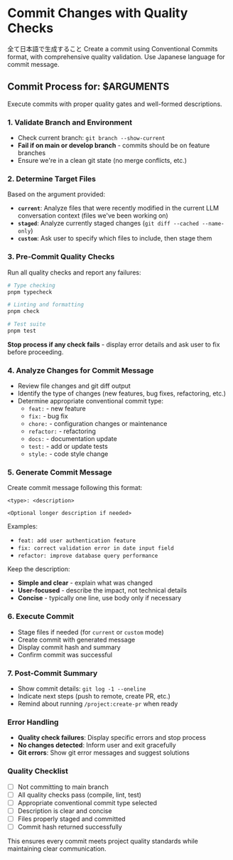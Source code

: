 # Commit Changes with Quality Checks

全て日本語で生成すること
Create a commit using Conventional Commits format, with comprehensive quality validation. Use Japanese language for commit message.

## Commit Process for: $ARGUMENTS

Execute commits with proper quality gates and well-formed descriptions.

### 1. Validate Branch and Environment

- Check current branch: `git branch --show-current`
- **Fail if on main or develop branch** - commits should be on feature branches
- Ensure we're in a clean git state (no merge conflicts, etc.)

### 2. Determine Target Files

Based on the argument provided:

- **`current`**: Analyze files that were recently modified in the current LLM conversation context (files we've been working on)
- **`staged`**: Analyze currently staged changes (`git diff --cached --name-only`)
- **`custom`**: Ask user to specify which files to include, then stage them

### 3. Pre-Commit Quality Checks

Run all quality checks and report any failures:

```bash
# Type checking
pnpm typecheck

# Linting and formatting
pnpm check

# Test suite
pnpm test
```

**Stop process if any check fails** - display error details and ask user to fix before proceeding.

### 4. Analyze Changes for Commit Message

- Review file changes and git diff output
- Identify the type of changes (new features, bug fixes, refactoring, etc.)
- Determine appropriate conventional commit type:
  - `feat:` - new feature
  - `fix:` - bug fix
  - `chore:` - configuration changes or maintenance
  - `refactor:` - refactoring
  - `docs:` - documentation update
  - `test:` - add or update tests
  - `style:` - code style change

### 5. Generate Commit Message

Create commit message following this format:

```
<type>: <description>

<Optional longer description if needed>
```

Examples:

- `feat: add user authentication feature`
- `fix: correct validation error in date input field`
- `refactor: improve database query performance`

Keep the description:

- **Simple and clear** - explain what was changed
- **User-focused** - describe the impact, not technical details
- **Concise** - typically one line, use body only if necessary

### 6. Execute Commit

- Stage files if needed (for `current` or `custom` mode)
- Create commit with generated message
- Display commit hash and summary
- Confirm commit was successful

### 7. Post-Commit Summary

- Show commit details: `git log -1 --oneline`
- Indicate next steps (push to remote, create PR, etc.)
- Remind about running `/project:create-pr` when ready

### Error Handling

- **Quality check failures**: Display specific errors and stop process
- **No changes detected**: Inform user and exit gracefully
- **Git errors**: Show git error messages and suggest solutions

### Quality Checklist

- [ ] Not committing to main branch
- [ ] All quality checks pass (compile, lint, test)
- [ ] Appropriate conventional commit type selected
- [ ] Description is clear and concise
- [ ] Files properly staged and committed
- [ ] Commit hash returned successfully

This ensures every commit meets project quality standards while maintaining clear communication.
